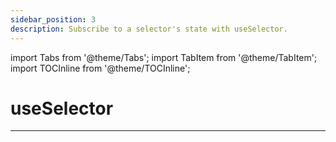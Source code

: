 ```yaml
---
sidebar_position: 3
description: Subscribe to a selector's state with useSelector.
---
```


import Tabs from '@theme/Tabs';
import TabItem from '@theme/TabItem';
import TOCInline from '@theme/TOCInline';

# useSelector

<TOCInline toc={toc} />

---
